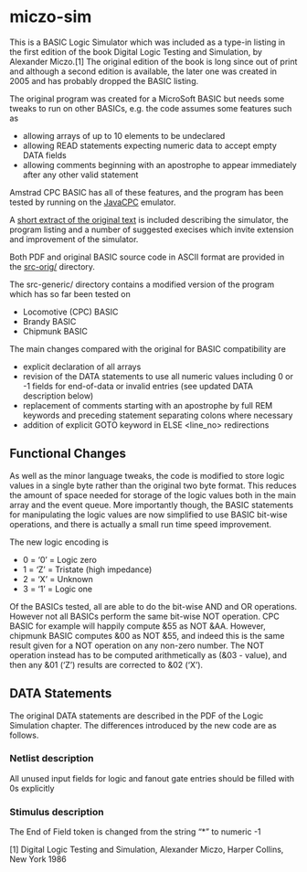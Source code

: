 # miczo-sim

This is a BASIC Logic Simulator which was included as a type-in listing in the first edition of the book Digital Logic Testing and Simulation, by Alexander Miczo.[1] The original edition of the book is long since out of print and although a second edition is available, the later one was created in 2005 and has probably dropped the BASIC listing.

The original program was created for a MicroSoft BASIC but needs some tweaks to run on other BASICs, e.g. the code assumes some features such as

 * allowing arrays of up to 10 elements to be undeclared
 * allowing READ statements expecting numeric data to accept empty DATA fields
 * allowing comments beginning with an apostrophe to appear immediately after any other valid statement

Amstrad CPC BASIC has all of these features, and the program has been tested by running on the [JavaCPC](https://sourceforge.net/projects/javacpc/) emulator.

A [short extract of the original text](https://github.com/revaldinho/miczo-sim/blob/main/src-orig/MicroSimulator.pdf) is included describing the simulator, the program listing and a number of suggested execises which invite extension and improvement of the simulator. 

Both PDF and original BASIC source code in ASCII format are provided in the [src-orig/](https://github.com/revaldinho/miczo-sim/blob/main/src-orig) directory.

The src-generic/ directory contains a modified version of the program which has so far been tested on

 * Locomotive (CPC) BASIC
 * Brandy BASIC
 * Chipmunk BASIC

The main changes compared with the original for BASIC compatibility are

 * explicit declaration of all arrays
 * revision of the DATA statements to use all numeric values including 0 or -1 fields for end-of-data or invalid entries (see updated DATA description below)
 * replacement of comments starting with an apostrophe by full REM keywords and preceding statement separating colons where necessary
 * addition of explicit GOTO keyword in ELSE <line_no> redirections

## Functional Changes

As well as the minor language tweaks, the code is modified to store logic values in a single byte rather than the original two byte format. This reduces the amount of space needed for storage of the logic values both in the main array and the event queue. More importantly though, the BASIC statements for manipulating the logic values are now simplified to use BASIC bit-wise operations, and there is actually a small run time speed improvement. 

The new logic encoding is

 * 0 = ‘0’ = Logic zero
 * 1 = ‘Z’ = Tristate (high impedance)
 * 2 = ‘X’ = Unknown
 * 3 = ‘1’ = Logic one

Of the BASICs tested, all are able to do the bit-wise AND and OR operations.  However not all BASICs perform the same bit-wise NOT operation. CPC BASIC for example will happily compute &55 as NOT &AA. However, chipmunk BASIC computes &00  as NOT &55, and indeed this is the same result given for a NOT operation on any non-zero number.  The NOT operation instead has to be computed arithmetically as (&03 - value), and then any &01 (‘Z’) results are corrected to &02 (‘X’).

## DATA Statements

The original DATA statements are described in the PDF of the Logic Simulation chapter. The differences introduced by the new code are as follows.

### Netlist description

All unused input fields for logic and fanout gate entries should be filled with 0s explicitly

### Stimulus description

The End of Field token is changed from the string “*” to numeric -1



[1] Digital Logic Testing and Simulation, Alexander Miczo, Harper Collins, New York 1986
